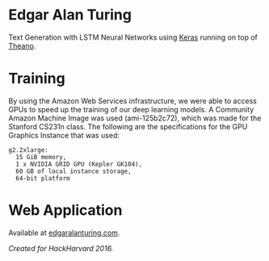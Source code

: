 # Edgar Alan Turing
Text Generation with LSTM Neural Networks using [Keras](https://keras.io/) running on top of [Theano](http://deeplearning.net/software/theano/).

# Training
By using the Amazon Web Services infrastructure, we were able to access GPUs to speed up the training of our deep learning models.
A Community Amazon Machine Image was used (ami-125b2c72), which was made for the Stanford CS231n class.
The following are the specifications for the GPU Graphics Instance that was used:
```
g2.2xlarge:
  15 GiB memory,
  1 x NVIDIA GRID GPU (Kepler GK104),
  60 GB of local instance storage,
  64-bit platform
```

# Web Application
Available at [edgaralanturing.com](edgaralanturing.com).

_Created for HackHarvard 2016._
